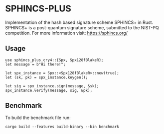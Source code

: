 # SPHINCS-PLUS
Implementation of the hash based signature scheme SPHINCS+ in Rust. SPHINCS+ is a post-quantum signature scheme, submitted to the NIST-PQ competition. 
For more information visit: https://sphincs.org/

## Usage

    use sphincs_plus_cry4::{Spx, Spx128fBlakeR};
    let message = b"Hi there!";

    let spx_instance = Spx::<Spx128fBlakeR>::new(true);
    let (sk, pk) = spx_instance.keygen();
    
    let sig = spx_instance.sign(message, &sk);
    spx_instance.verify(message, sig, &pk);
    
## Benchmark

To build the benchmark file run:

    cargo build --features build-binary --bin benchmark
